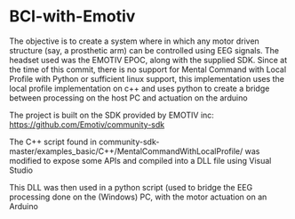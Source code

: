 # BCI-with-Emotiv
The objective is to create a system where in which any motor driven structure (say, a prosthetic arm) can be controlled using EEG signals. The headset used was the EMOTIV EPOC, along with the supplied SDK. Since at the time of this commit, there is no support for Mental Command with Local Profile with Python or sufficient linux support, this implementation uses the local profile implementation on c++ and uses python to create a bridge between processing on the host PC and actuation on the arduino 

The project is built on the SDK provided by EMOTIV inc:
https://github.com/Emotiv/community-sdk

The C++ script found in community-sdk-master/examples_basic/C++/MentalCommandWithLocalProfile/ was modified to expose some APIs and compiled into a DLL file using Visual Studio

This DLL was then used in a python script (used to bridge the EEG processing done on the (Windows) PC, with the motor actuation on an Arduino 
